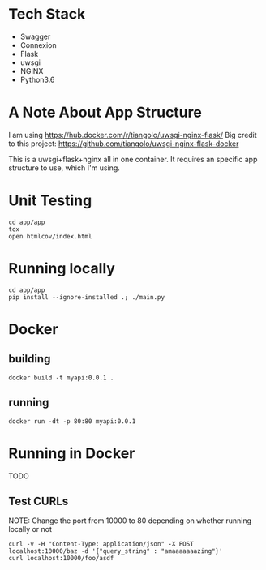# Tech Stack
- Swagger
- Connexion
- Flask
- uwsgi
- NGINX
- Python3.6

# A Note About App Structure
I am using https://hub.docker.com/r/tiangolo/uwsgi-nginx-flask/
Big credit to this project: https://github.com/tiangolo/uwsgi-nginx-flask-docker

This is a uwsgi+flask+nginx all in one container. It requires an specific app structure to use, which I'm using.

# Unit Testing
```
cd app/app
tox
open htmlcov/index.html
```

# Running locally
```
cd app/app
pip install --ignore-installed .; ./main.py
```

# Docker
## building
```
docker build -t myapi:0.0.1 .
```
## running
```
docker run -dt -p 80:80 myapi:0.0.1
```

# Running in Docker
TODO

## Test CURLs
NOTE: Change the port from 10000 to 80 depending on whether running locally or not
```
curl -v -H "Content-Type: application/json" -X POST localhost:10000/baz -d '{"query_string" : "amaaaaaaazing"}'
curl localhost:10000/foo/asdf
```
